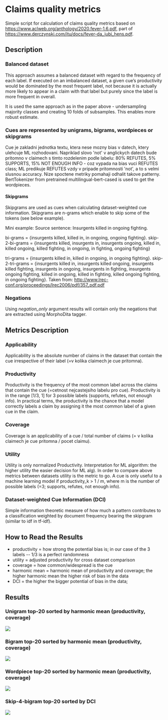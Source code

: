 # Claims quality metrics
Simple script for calculation of claims quality metrics based on https://www.aclweb.org/anthology/2020.fever-1.6.pdf,
part of https://www.derczynski.com/itu/docs/fever-da_jubi_hens.pdf.


## Description
### Balanced dataset
This approach assumes a balanced dataset with regard to the frequency of each label. If executed on an imbalanced 
dataset, a given cue’s productivity would be dominated by the most frequent label, not because it is actually more 
likely to appear in a claim with that label but purely since the label is more frequent in overall.

It is used the same approach as in the paper above - undersampling majority classes and creating 10 folds of subsamples.
This enables more robust estimate.

### Cues are represented by unigrams, bigrams, wordpieces or skipgrams
<!-- Cue is the basic unit of text which bears a possible bias which enable  -->
Cue je zakladni jednotka textu, ktera nese mozny bias v datech, ktery ulehcuje ML rozhodovani.
Napriklad slovo 'not' v anglickych datech bude pritomno v claimech s timto rozdelenim podle labelu: 
80% REFUTES, 5% SUPPORTS, 15% NOT ENOUGH INFO - coz vypada na bias vuci REFUTES class; 
ML predikuje REFUTES vzdy v pripade pritomnosti 'not', a to s velmi slusnou accuracy. Nize spoctene metriky pomahaji 
odhalit takove patterny.
BertTokenizer from pretrained multilingual-bert-cased is used to get the wordpieces.

#### Skipgrams
Skipgrams are used as cues when calculating dataset-weighted cue information. Skipgrams are n-grams which enable to
skip some of the tokens (see below example).

Mini example:
Source sentence: Insurgents killed in ongoing fighting.

bi-grams = {insurgents killed, killed in, in ongoing, ongoing fighting}.
skip-2-bi-grams = {insurgents killed, insurgents in, insurgents ongoing, killed in, killed ongoing, 
                    killed fighting, in ongoing, in fighting, ongoing fighting}

tri-grams = {insurgents killed in, killed in ongoing, in ongoing fighting}.
skip-2-tri-grams = {insurgents killed in, insurgents killed ongoing, insurgents killed fighting, 
                    insurgents in ongoing, insurgents in fighting, insurgents ongoing fighting, 
                    killed in ongoing, killed in fighting, killed ongoing fighting, in ongoing fighting}.
Taken from: http://www.lrec-conf.org/proceedings/lrec2006/pdf/357_pdf.pdf

### Negations
Using *negation_only* argument results will contain only the negations that are extracted using MorphoDita tagger.


## Metrics Description
### Applicability
Applicability is the absolute number of claims in the dataset that contain the cue irrespective of their label
(=v kolika claimech je cue pritomna).

### Productivity
Productivity is the frequency of the most common label across the claims that contain the cue 
(=cetnost nejcastejsiho labelu pro cue). Productivity is in the range [1/3, 1] for 3 possible labels (supports, 
refutes, not enough info). In practical terms, the productivity is the chance that a model correctly labels a claim 
by assigning it the most common label of a given cue in the claim.

### Coverage
Coverage is an applicability of a cue / total number of claims (= v kolika claimech je cue pritomna / pocet claimu).

### Utility
Utility is only normalized Productivity. Interpretation for ML algorithm: the higher utility the easier decision for ML 
alg). 
In order to compare above metrics between datasets utility is the metric to go. 
A cue is only useful to a machine learning model if productivity_k > 1 / m, where m is the number of possible labels 
(=3; supports, refutes, not enough info).

### Dataset-weighted Cue Information (DCI)
Simple information theoretic measure of how much a pattern contributes to a classification weighted by document 
frequency bearing the skipgram (similar to idf in tf-idf).

## How to Read the Results
- productivity = how strong the potential bias is; in our case of the 3 labels -- 1/3 is a perfect randomness
- utility = adjusted productivity for cross dataset comparison
- coverage = how common/widespread is the cue
- harmonic mean = harmonic mean of productivity and coverage; the higher harmonic mean the higher risk of bias in the data
- DCI = the higher the bigger potential of bias in the data; 
        <!-- DCI = 1/3 means the cue provides no/very low information (no bias in the data)  -->


## Results

### Unigram top-20 sorted by harmonic mean (productivity, coverage)
<img src="./desc/unigram.png">

### Bigram top-20 sorted by harmonic mean (productivity, coverage) 
<img src="./desc/bigram.png">

### Wordpiece top-20 sorted by harmonic mean (productivity, coverage) 
<img src="./desc/wp.png">

### Skip-4-bigram top-20 sorted by DCI 
<img src="./desc/4-skip-bigram-dci.png">